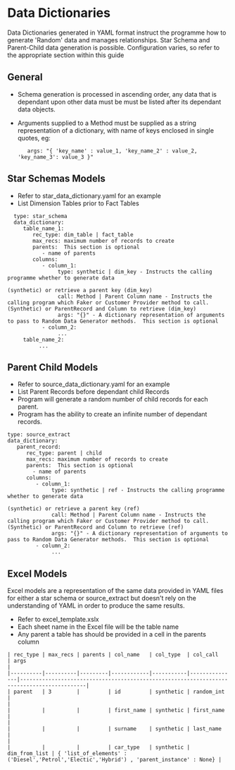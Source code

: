 # Data Dictionaries

Data Dictionaries generated in YAML format instruct the programme how to generate 'Random' data and manages relationships.
Star Schema and Parent-Child data generation is possible.  Configuration varies, so refer to the appropriate section within this guide

## General

* Schema generation is processed in ascending order, any data that is dependant upon other data must be must be listed
after its dependant data objects.

* Arguments supplied to a Method must be supplied as a string representation of a dictionary, with name of keys enclosed in single quotes, eg:
   ```
      args: "{ 'key_name' : value_1, 'key_name_2' : value_2, 'key_name_3': value_3 }"
   ```

## Star Schemas Models

* Refer to star_data_dictionary.yaml for an example
* List Dimension Tables prior to Fact Tables
```
  type: star_schema
  data_dictionary:
     table_name_1:
        rec_type: dim_table | fact_table
        max_recs: maximum number of records to create
        parents:  This section is optional
           - name of parents
        columns:
           - column_1:
                type: synthetic | dim_key - Instructs the calling programme whether to generate data
                                                                      (synthetic) or retrieve a parent key (dim_key)
                call: Method | Parent Column name - Instructs the calling program which Faker or Customer Provider method to call.  (Synthetic) or ParentRecord and Column to retrieve (dim_key)
                args: "{}" - A dictionary representation of arguments to pass to Random Data Generator methods.  This section is optional
           - column_2:
                ...
     table_name_2:
          ...

```

## Parent Child Models

* Refer to source_data_dictionary.yaml for an example
* List Parent Records before dependant child Records
* Program will generate a random number of child records for each parent.
* Program has the ability to create an infinite number of dependant records.

```
type: source_extract
data_dictionary:
   parent_record:
      rec_type: parent | child
      max_recs: maximum number of records to create
      parents:  This section is optional
        - name of parents
      columns:
         - column_1:
              type: synthetic | ref - Instructs the calling programme whether to generate data
                                                                    (synthetic) or retrieve a parent key (ref)
              call: Method | Parent Column name - Instructs the calling program which Faker or Customer Provider method to call.  (Synthetic) or ParentRecord and Column to retrieve (ref)
              args: "{}" - A dictionary representation of arguments to pass to Random Data Generator methods.  This section is optional
         - column_2:
              ...
```
## Excel Models

Excel models are a representation of the same data provided in YAML files for either a star schema or source_extract but doesn't rely on the understanding of YAML in order to produce the same results.


* Refer to excel_template.xslx
* Each sheet name in the Excel file will be the table name
* Any parent a table has should be provided in a cell in the parents column
```
| rec_type | max_recs | parents | col_name   | col_type  | col_call      | args                                                                                      |
|----------|----------|---------|------------|-----------|---------------|-------------------------------------------------------------------------------------------|
| parent   | 3        |         | id         | synthetic | random_int    |                                                                                           |
|          |          |         | first_name | synthetic | first_name    |                                                                                           |
|          |          |         | surname    | synthetic | last_name     |                                                                                           |
|          |          |         | car_type   | synthetic | dim_from_list | { 'list_of_elements' : ('Diesel','Petrol','Electic','Hybrid') , 'parent_instance' : None} |
```
